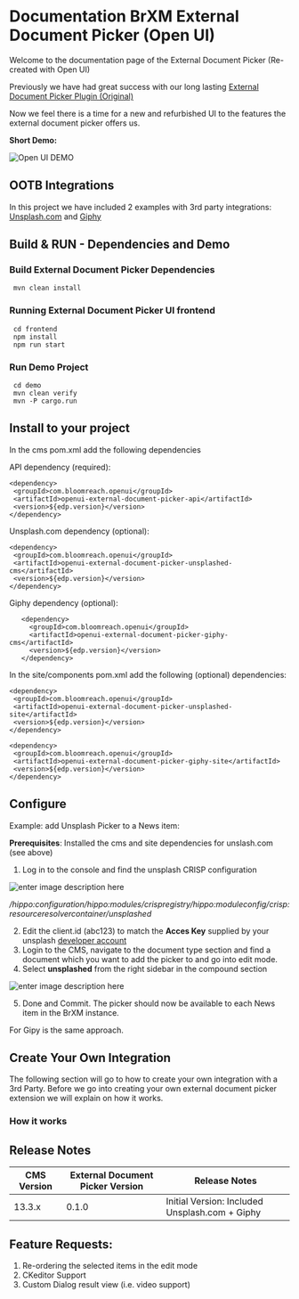
# Documentation BrXM External Document Picker (Open UI)  
  
Welcome to the documentation page of the External Document Picker (Re-created with Open UI)  
    
Previously we have had great success with our long lasting [External Document Picker Plugin (Original)](https://github.com/bloomreach-forge/external-document-picker)  
  
Now we feel there is a time for a new and refurbished UI to the features the external document picker offers us.  
  
**Short Demo:**  
  
![Open UI DEMO](https://github.com/ksalic/brxm-open-ui-external-document-picker/blob/master/resources/open-ui-demo.gif?raw=true)  
  
 ## OOTB Integrations

In this project we have included 2 examples with 3rd party integrations: [Unsplash.com]([https://unsplash.com/](https://unsplash.com/)) and [Giphy](https://giphy.com/)
  
## Build & RUN  - Dependencies and Demo
  
### Build External Document Picker Dependencies  

     mvn clean install  

### Running External Document Picker UI frontend  

     cd frontend 
     npm install 
     npm run start

### Run Demo Project   

     cd demo 
     mvn clean verify 
     mvn -P cargo.run  
     
## Install to your project  

In the cms pom.xml add the following dependencies

API dependency (required):

    <dependency>  
     <groupId>com.bloomreach.openui</groupId>  
     <artifactId>openui-external-document-picker-api</artifactId>  
     <version>${edp.version}</version>  
    </dependency>

 Unsplash.com dependency (optional):

    <dependency>  
     <groupId>com.bloomreach.openui</groupId>  
     <artifactId>openui-external-document-picker-unsplashed-cms</artifactId>  
     <version>${edp.version}</version>  
    </dependency>

 Giphy dependency (optional):

	   <dependency>  
         <groupId>com.bloomreach.openui</groupId>  
         <artifactId>openui-external-document-picker-giphy-cms</artifactId>  
         <version>${edp.version}</version>  
       </dependency>

 In the site/components pom.xml add the following (optional) dependencies:
 

    <dependency>  
     <groupId>com.bloomreach.openui</groupId>  
     <artifactId>openui-external-document-picker-unsplashed-site</artifactId>  
     <version>${edp.version}</version>  
    </dependency> 
     
    <dependency>  
     <groupId>com.bloomreach.openui</groupId>  
     <artifactId>openui-external-document-picker-giphy-site</artifactId>  
     <version>${edp.version}</version>  
    </dependency>

 ## Configure

Example: add Unsplash Picker to a News item:

**Prerequisites**: Installed the cms and site dependencies for unslash.com (see above)

 1. Log in to the console and find the unsplash CRISP configuration

![enter image description here](https://github.com/ksalic/brxm-open-ui-external-document-picker/blob/master/resources/configure-console.png?raw=true)

*/hippo:configuration/hippo:modules/crispregistry/hippo:moduleconfig/crisp:resourceresolvercontainer/unsplashed*

 2. Edit the client.id (abc123) to match the **Acces Key** supplied by your unsplash [developer account](https://unsplash.com/developers)
 3. Login to the CMS, navigate to the document type section and find a document which you want to add the picker to and go into edit mode.
 4. Select **unsplashed** from the right sidebar in the compound section

![enter image description here](https://github.com/ksalic/brxm-open-ui-external-document-picker/blob/master/resources/configure.png?raw=true)

5. Done and Commit. The picker should now be available to each News item in the BrXM instance.

For Gipy is the same approach.

## Create Your Own Integration

The following section will go to how to create your own integration with a 3rd Party. Before we go into creating your own external document picker extension we will explain on how it works.

### How it works



 
## Release Notes

| CMS Version| External Document Picker Version| Release Notes
|--|--|--|
| 13.3.x | 0.1.0 | Initial Version: Included Unsplash.com + Giphy |

## Feature Requests:

1. Re-ordering the selected items in the edit mode
2. CKeditor Support
3. Custom Dialog result view (i.e. video support)